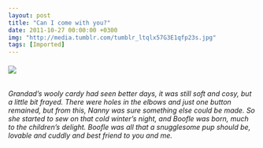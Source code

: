 ```yaml
---
layout: post
title: "Can I come with you?"
date: 2011-10-27 00:00:00 +0300
img: "http://media.tumblr.com/tumblr_ltqlx57G3E1qfp23s.jpg"
tags: [Imported]
---
```


###### <span class="messageBody translationEligibleUserMessage">![](tumblr_ltqlx57G3E1qfp23s.jpg)</span>

###### <span class="messageBody translationEligibleUserMessage">Grandad’s wooly cardy had seen better days, it was still soft and cosy, but a little bit frayed. There were holes in the elbows and just one button remained, but from this, Nanny was sure something else could be made. So she started to sew on that cold winter’s night, and Boofle was born, much to the children’s delight. Boofle was all that a snugglesome pup should be, lovable and cuddly and best friend to you and me.</span>